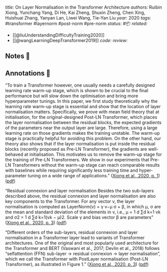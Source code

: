 *title:* On Layer Normalisation in the Transformer Architecture
*authors:* Ruibin Xiong, Yunchang Yang, Di He, Kai Zheng, Shuxin Zheng, Chen Xing, Huishuai Zhang, Yanyan Lan, Liwei Wang, Tie-Yan Liu
*year:* 2020
*tags:* #transformer #layernorm #post-norm #pre-norm
*status:* #📦 
*related:*
- [[@liuUnderstandingDifficultyTraining2020]]
- [[@wangLearningDeepTransformer2019]]
*code:*
*review:*

## Notes 📍

## Annotations 📖

“To train a Transformer however, one usually needs a carefully designed learning rate warm-up stage, which is shown to be crucial to the final performance but will slow down the optimisation and bring more hyperparameter tunings. In this paper, we first study theoretically why the learning rate warm-up stage is essential and show that the location of layer normalisation matters. Specifically, we prove with mean field theory that at initialisation, for the original-designed Post-LN Transformer, which places the layer normalisation between the residual blocks, the expected gradients of the parameters near the output layer are large. Therefore, using a large learning rate on those gradients makes the training unstable. The warm-up stage is practically helpful for avoiding this problem. On the other hand, our theory also shows that if the layer normalisation is put inside the residual blocks (recently proposed as Pre-LN Transformer), the gradients are well-behaved at initialisation. This motivates us to remove the warm-up stage for the training of Pre-LN Transformers. We show in our experiments that Pre-LN Transformers without the warm-up stage can reach comparable results with baselines while requiring significantly less training time and hyper-parameter tuning on a wide range of applications.” ([Xiong et al., 2020, p. 1](zotero://select/library/items/JKKHGAAC)) ([pdf](zotero://open-pdf/library/items/2E5NZTRP?page=1&annotation=WV34HEM3))

“Residual connexion and layer normalisation Besides the two sub-layers described above, the residual connexion and layer normalisation are also key components to the Transformer. For any vector v, the layer normalisation is computed as LayerNorm(v) = γ v−μ σ + β, in which μ, σ are the mean and standard deviation of the elements in v, i.e., μ = 1 d ∑d k=1 vk and σ2 = 1 d ∑d k=1(vk − μ)2. Scale γ and bias vector β are parameters” ([Xiong et al., 2020, p. 3](zotero://select/library/items/JKKHGAAC)) ([pdf](zotero://open-pdf/library/items/2E5NZTRP?page=3&annotation=7FI3EMJF))

“Different orders of the sub-layers, residual connexion and layer normalisation in a Transformer layer lead to variants of Transformer architectures. One of the original and most popularly used architecture for the Transformer and BERT (Vaswani et al., 2017; Devlin et al., 2018) follows “selfattention (FFN) sub-layer → residual connexion → layer normalisation”, which we call the Transformer with PostLayer normalisation (Post-LN Transformer), as illustrated in Figure 1.” ([Xiong et al., 2020, p. 3](zotero://select/library/items/JKKHGAAC)) ([pdf](zotero://open-pdf/library/items/2E5NZTRP?page=3&annotation=NNLEUS79))